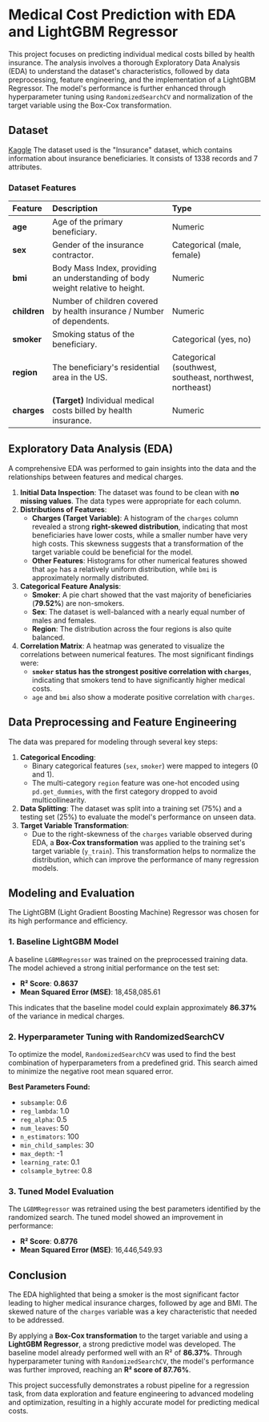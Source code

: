 # Medical Cost Prediction with EDA and LightGBM Regressor

This project focuses on predicting individual medical costs billed by health insurance. The analysis involves a thorough Exploratory Data Analysis (EDA) to understand the dataset's characteristics, followed by data preprocessing, feature engineering, and the implementation of a LightGBM Regressor. The model's performance is further enhanced through hyperparameter tuning using `RandomizedSearchCV` and normalization of the target variable using the Box-Cox transformation.

## Dataset
[Kaggle](https://www.kaggle.com/code/emirhanhasrc/eda-lightgbm-regressor-randomizedsearch?scriptVersionId=253212068)
The dataset used is the "Insurance" dataset, which contains information about insurance beneficiaries. It consists of 1338 records and 7 attributes.

### Dataset Features

| Feature | Description | Type |
| :--- | :--- | :--- |
| **age** | Age of the primary beneficiary. | Numeric |
| **sex** | Gender of the insurance contractor. | Categorical (male, female) |
| **bmi** | Body Mass Index, providing an understanding of body weight relative to height. | Numeric |
| **children** | Number of children covered by health insurance / Number of dependents. | Numeric |
| **smoker** | Smoking status of the beneficiary. | Categorical (yes, no) |
| **region** | The beneficiary's residential area in the US. | Categorical (southwest, southeast, northwest, northeast) |
| **charges** | **(Target)** Individual medical costs billed by health insurance. | Numeric |

## Exploratory Data Analysis (EDA)

A comprehensive EDA was performed to gain insights into the data and the relationships between features and medical charges.

1.  **Initial Data Inspection**: The dataset was found to be clean with **no missing values**. The data types were appropriate for each column.
2.  **Distributions of Features**:
    *   **Charges (Target Variable)**: A histogram of the `charges` column revealed a strong **right-skewed distribution**, indicating that most beneficiaries have lower costs, while a smaller number have very high costs. This skewness suggests that a transformation of the target variable could be beneficial for the model.
    *   **Other Features**: Histograms for other numerical features showed that `age` has a relatively uniform distribution, while `bmi` is approximately normally distributed.
3.  **Categorical Feature Analysis**:
    *   **Smoker**: A pie chart showed that the vast majority of beneficiaries (**79.52%**) are non-smokers.
    *   **Sex**: The dataset is well-balanced with a nearly equal number of males and females.
    *   **Region**: The distribution across the four regions is also quite balanced.
4.  **Correlation Matrix**: A heatmap was generated to visualize the correlations between numerical features. The most significant findings were:
    *   **`smoker` status has the strongest positive correlation with `charges`**, indicating that smokers tend to have significantly higher medical costs.
    *   `age` and `bmi` also show a moderate positive correlation with `charges`.

## Data Preprocessing and Feature Engineering

The data was prepared for modeling through several key steps:

1.  **Categorical Encoding**:
    *   Binary categorical features (`sex`, `smoker`) were mapped to integers (0 and 1).
    *   The multi-category `region` feature was one-hot encoded using `pd.get_dummies`, with the first category dropped to avoid multicollinearity.
2.  **Data Splitting**: The dataset was split into a training set (75%) and a testing set (25%) to evaluate the model's performance on unseen data.
3.  **Target Variable Transformation**:
    *   Due to the right-skewness of the `charges` variable observed during EDA, a **Box-Cox transformation** was applied to the training set's target variable (`y_train`). This transformation helps to normalize the distribution, which can improve the performance of many regression models.

## Modeling and Evaluation

The LightGBM (Light Gradient Boosting Machine) Regressor was chosen for its high performance and efficiency.

### 1. Baseline LightGBM Model

A baseline `LGBMRegressor` was trained on the preprocessed training data. The model achieved a strong initial performance on the test set:

-   **R² Score**: **0.8637**
-   **Mean Squared Error (MSE)**: 18,458,085.61

This indicates that the baseline model could explain approximately **86.37%** of the variance in medical charges.

### 2. Hyperparameter Tuning with RandomizedSearchCV

To optimize the model, `RandomizedSearchCV` was used to find the best combination of hyperparameters from a predefined grid. This search aimed to minimize the negative root mean squared error.

**Best Parameters Found:**
-   `subsample`: 0.6
-   `reg_lambda`: 1.0
-   `reg_alpha`: 0.5
-   `num_leaves`: 50
-   `n_estimators`: 100
-   `min_child_samples`: 30
-   `max_depth`: -1
-   `learning_rate`: 0.1
-   `colsample_bytree`: 0.8

### 3. Tuned Model Evaluation

The `LGBMRegressor` was retrained using the best parameters identified by the randomized search. The tuned model showed an improvement in performance:

-   **R² Score**: **0.8776**
-   **Mean Squared Error (MSE)**: 16,446,549.93

## Conclusion

The EDA highlighted that being a smoker is the most significant factor leading to higher medical insurance charges, followed by age and BMI. The skewed nature of the `charges` variable was a key characteristic that needed to be addressed.

By applying a **Box-Cox transformation** to the target variable and using a **LightGBM Regressor**, a strong predictive model was developed. The baseline model already performed well with an R² of **86.37%**. Through hyperparameter tuning with `RandomizedSearchCV`, the model's performance was further improved, reaching an **R² score of 87.76%**.

This project successfully demonstrates a robust pipeline for a regression task, from data exploration and feature engineering to advanced modeling and optimization, resulting in a highly accurate model for predicting medical costs.
